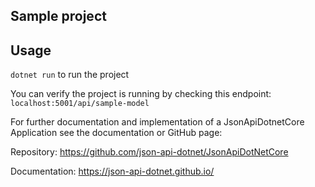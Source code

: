 ## Sample project

## Usage

`dotnet run` to run the project

You can verify the project is running by checking this endpoint:
`localhost:5001/api/sample-model`

For further documentation and implementation of a JsonApiDotnetCore Application see the documentation or GitHub page:

Repository: https://github.com/json-api-dotnet/JsonApiDotNetCore

Documentation: https://json-api-dotnet.github.io/